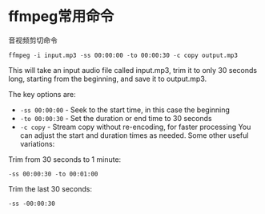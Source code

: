 # ffmpeg常用命令

音视频剪切命令
```
ffmpeg -i input.mp3 -ss 00:00:00 -to 00:00:30 -c copy output.mp3
```

This will take an input audio file called input.mp3, trim it to only 30 seconds long, starting from the beginning, and save it to output.mp3.

The key options are:

* `-ss 00:00:00` - Seek to the start time, in this case the beginning
* `-to 00:00:30` - Set the duration or end time to 30 seconds
* `-c copy` - Stream copy without re-encoding, for faster processing
You can adjust the start and duration times as needed. Some other useful variations:

Trim from 30 seconds to 1 minute:
```
-ss 00:00:30 -to 00:01:00
```

Trim the last 30 seconds:
```
-ss -00:00:30
```
